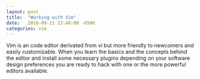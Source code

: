 ```yaml
---
layout: post
title:  "Working with Vim"
date:   2016-08-11 23:48:00 -0500
categories: vim
---
```


Vim is an code editor derivated from vi but more friendly to newcomers and easily customizable. When you learn the basics and the concepts behind the editor and install some necessary plugins depending on your software design preferences you are ready to hack with one or the more powerful editors available.